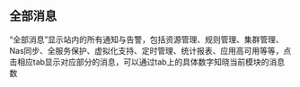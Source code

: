 ## 全部消息

“全部消息”显示站内的所有通知与告警，包括资源管理、规则管理、集群管理、Nas同步、全服务保护、虚拟化支持、定时管理、统计报表、应用高可用等等，点击相应tab显示对应部分的消息，可以通过tab上的具体数字知晓当前模块的消息数
